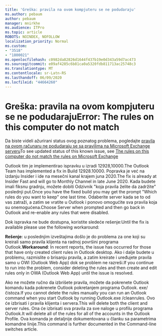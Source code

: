 ```yaml
---
title: 'Greška: pravila na ovom kompjuteru se ne podudaraju'
ms.author: pebaum
author: pebaum
manager: mnirkhe
ms.audience: ITPro
ms.topic: article
ROBOTS: NOINDEX, NOFOLLOW
localization_priority: Normal
ms.custom:
- "3518"
- "1800021"
ms.openlocfilehash: c0982da82826d1644f437b19e0d343a59d7ac473
ms.sourcegitcommit: e09af4285c6b81ca0a5320fdb811713ac25748c3
ms.translationtype: MT
ms.contentlocale: sr-Latn-RS
ms.lasthandoff: 06/09/2020
ms.locfileid: "44664260"
---
```

# <a name="error-the-rules-on-this-computer-do-not-match"></a><span data-ttu-id="c4444-102">Greška: pravila na ovom kompjuteru se ne podudaraju</span><span class="sxs-lookup"><span data-stu-id="c4444-102">Error: The rules on this computer do not match</span></span>

<span data-ttu-id="c4444-103">Da biste videli ažurirani status ovog poznatog problema, pogledajte [pravila na ovom računaru ne podudaraju se sa pravilima na Microsoft Exchange serveru](https://support.office.com/article/d032e037-b224-429e-b325-633afde9b5f0)</span><span class="sxs-lookup"><span data-stu-id="c4444-103">To see updated status of this known issue, see [The rules on this computer do not match the rules on Microsoft Exchange](https://support.office.com/article/d032e037-b224-429e-b325-633afde9b5f0)</span></span>

<span data-ttu-id="c4444-104">Outlook tim je implementirao ispravku u izradi 12928,10000.</span><span class="sxs-lookup"><span data-stu-id="c4444-104">The Outlook Team has implemented a fix in Build 12928.10000.</span></span> <span data-ttu-id="c4444-105">Popravka je već na izdanju Insider i ide na mesečni kanal krajem juna 2020.</span><span class="sxs-lookup"><span data-stu-id="c4444-105">The fix is already at Insider Fast and will go to Monthly Channel in late June 2020.</span></span> <span data-ttu-id="c4444-106">Kada budete imali fiksnu gradnju, možete dobiti Odzivnik "koja pravila želite da zadržite" poslednji put.</span><span class="sxs-lookup"><span data-stu-id="c4444-106">Once you have the fixed build you may get the prompt "Which rules do you want to keep" one last time.</span></span> <span data-ttu-id="c4444-107">Odaberite server kada se to od vas zatraži, a zatim se vratite u Outlook i ponovo omogućite sva pravila koja su onemogućena.</span><span class="sxs-lookup"><span data-stu-id="c4444-107">Choose Server when prompted and then go back in Outlook and re-enable any rules that were disabled.</span></span>

<span data-ttu-id="c4444-108">Dok ispravka ne bude dostupna, koristite sledeće rešenje:</span><span class="sxs-lookup"><span data-stu-id="c4444-108">Until the fix is available please use the following workaround:</span></span>

<span data-ttu-id="c4444-109">**Rešenje**: u poslednjim izveštajima došlo je do problema za one koji su kreirali samo pravila klijenta na radnoj površini programa Outlook.</span><span class="sxs-lookup"><span data-stu-id="c4444-109">**Workaround**: In recent reports, the issue has occurred for those that have only created client rules in Outlook desktop.</span></span> <span data-ttu-id="c4444-110">Ako i dalje budete u problemu, razmislite o brisanju pravila, a zatim kreirate i uređujete pravila samo u OWI (Outlook Web App) dok se problem ne razreši.</span><span class="sxs-lookup"><span data-stu-id="c4444-110">If you continue to run into the problem, consider deleting the rules and then create and edit rules only in OWA (Outlook Web App) until the issue is resolved.</span></span>

<span data-ttu-id="c4444-111">Ako ne možete ručno da izbrišete pravila, možete da pokrenete Outlook komandu kada pokrenete Outlook pokretanjem programa Outlook. exe/čistoza.</span><span class="sxs-lookup"><span data-stu-id="c4444-111">If you cannot delete the rules manually you can run an Outlook command when you start Outlook by running Outlook.exe /cleanrules.</span></span> <span data-ttu-id="c4444-112">Ovo će izbrisati i pravila klijenta i servera.</span><span class="sxs-lookup"><span data-stu-id="c4444-112">This will delete both the client and server rules.</span></span> <span data-ttu-id="c4444-113">Ona će izbrisati sva pravila za sve naloge u profilu programa Outlook.</span><span class="sxs-lookup"><span data-stu-id="c4444-113">It will delete all of the rules for all of the accounts in the Outlook Profile.</span></span> <span data-ttu-id="c4444-114">Ova komanda je detaljnije dokumentovana u članku sa parametrima komandne linije.</span><span class="sxs-lookup"><span data-stu-id="c4444-114">This command is further documented in the Command-line switches article.</span></span>

